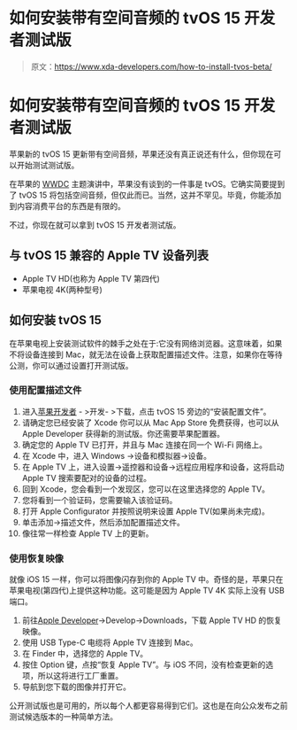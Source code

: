 # 如何安装带有空间音频的 tvOS 15 开发者测试版

> 原文：<https://www.xda-developers.com/how-to-install-tvos-beta/>

# 如何安装带有空间音频的 tvOS 15 开发者测试版

苹果新的 tvOS 15 更新带有空间音频，苹果还没有真正说还有什么，但你现在可以开始测试测试版。

在苹果的 [WWDC](https://www.xda-developers.com/tag/wwdc-2021/) 主题演讲中，苹果没有谈到的一件事是 tvOS。它确实简要提到了 tvOS 15 将包括空间音频，但仅此而已。当然，这并不罕见。毕竟，你能添加到内容消费平台的东西是有限的。

不过，你现在就可以拿到 tvOS 15 开发者测试版。

## 与 tvOS 15 兼容的 Apple TV 设备列表

*   Apple TV HD(也称为 Apple TV 第四代)
*   苹果电视 4K(两种型号)

## 如何安装 tvOS 15

在苹果电视上安装测试软件的棘手之处在于:它没有网络浏览器。这意味着，如果不将设备连接到 Mac，就无法在设备上获取配置描述文件。注意，如果你在等待公测，你可以通过设置打开测试版。

### 使用配置描述文件

1.  进入[苹果开发者](https://developer.apple.com/) - >开发- >下载，点击 tvOS 15 旁边的“安装配置文件”。
2.  请确定您已经安装了 Xcode 你可以从 Mac App Store 免费获得，也可以从 Apple Developer 获得新的测试版。你还需要苹果配置器。
3.  确定您的 Apple TV 已打开，并且与 Mac 连接在同一个 Wi-Fi 网络上。
4.  在 Xcode 中，进入 Windows ->设备和模拟器->设备。
5.  在 Apple TV 上，进入设置->遥控器和设备->远程应用程序和设备，这将启动 Apple TV 搜索要配对的设备的过程。
6.  回到 Xcode，您会看到一个发现区，您可以在这里选择您的 Apple TV。
7.  您将看到一个验证码，您需要输入该验证码。
8.  打开 Apple Configurator 并按照说明来设置 Apple TV(如果尚未完成)。
9.  单击添加->描述文件，然后添加配置描述文件。
10.  像往常一样检查 Apple TV 上的更新。

### 使用恢复映像

就像 iOS 15 一样，你可以将图像闪存到你的 Apple TV 中。奇怪的是，苹果只在苹果电视(第四代)上提供这种功能。这可能是因为 Apple TV 4K 实际上没有 USB 端口。

1.  前往[Apple Developer](https://developer.apple.com/)->Develop->Downloads，下载 Apple TV HD 的恢复映像。
2.  使用 USB Type-C 电缆将 Apple TV 连接到 Mac。
3.  在 Finder 中，选择您的 Apple TV。
4.  按住 Option 键，点按“恢复 Apple TV”。与 iOS 不同，没有检查更新的选项，所以这将进行工厂重置。
5.  导航到您下载的图像并打开它。

公开测试版也是可用的，所以每个人都更容易得到它们。这也是在向公众发布之前测试候选版本的一种简单方法。
